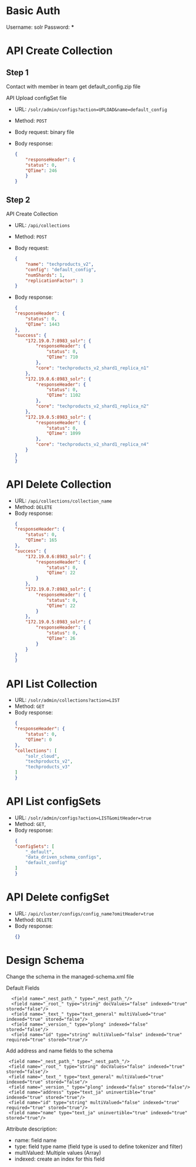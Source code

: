 # Basic Auth
Username: solr
Password: **\***

# API Create Collection

## Step 1 

Contact with member in team get default_config.zip file

API Upload configSet file 

-   URL: `/solr/admin/configs?action=UPLOAD&name=default_config`
-   Method: `POST`
-   Body request: binary file

-   Body response: 
    ```json
    {
        "responseHeader": {
        "status": 0,
        "QTime": 246
        }
    }
    ```

## Step 2

API Create Collection 

-   URL: `/api/collections`
-   Method: `POST`
-   Body request: 
    ```json
    {
        "name": "techproducts_v2",
        "config": "default_config",
        "numShards": 1,
        "replicationFactor": 3
    }
    ```

-   Body response:
    ```json
    {
    "responseHeader": {
        "status": 0,
        "QTime": 1443
    },
    "success": {
        "172.19.0.7:8983_solr": {
            "responseHeader": {
                "status": 0,
                "QTime": 710
            },
            "core": "techproducts_v2_shard1_replica_n1"
        },
        "172.19.0.6:8983_solr": {
            "responseHeader": {
                "status": 0,
                "QTime": 1102
            },
            "core": "techproducts_v2_shard1_replica_n2"
        },
        "172.19.0.5:8983_solr": {
            "responseHeader": {
                "status": 0,
                "QTime": 1099
            },
            "core": "techproducts_v2_shard1_replica_n4"
        }
    }
    }
    ```

# API Delete Collection
-   URL: `/api/collections/collection_name`
-   Method: `DELETE`
-   Body response:
    ```json
    {
    "responseHeader": {
        "status": 0,
        "QTime": 165
    },
    "success": {
        "172.19.0.6:8983_solr": {
            "responseHeader": {
                "status": 0,
                "QTime": 22
            }
        },
        "172.19.0.7:8983_solr": {
            "responseHeader": {
                "status": 0,
                "QTime": 22
            }
        },
        "172.19.0.5:8983_solr": {
            "responseHeader": {
                "status": 0,
                "QTime": 26
            }
        }
    }
    }
    ```


# API List Collection
-   URL: `/solr/admin/collections?action=LIST`
-   Method: `GET`
-   Body response:
    ```json
    {
    "responseHeader": {
        "status": 0,
        "QTime": 0
    },
    "collections": [
        "solr_cloud",
        "techproducts_v2",
        "techproducts_v3"
    ]
    }
    ```


# API List configSets

-   URL: `/solr/admin/configs?action=LIST&omitHeader=true`
-   Method: `GET`,
-   Body response:
    ```json
    {
    "configSets": [
        "_default",
        "data_driven_schema_configs",
        "default_config"
    ]
    }
    ```

# API Delete configSet

-   URL: `/api/cluster/configs/config_name?omitHeader=true`
-   Method: `DELETE`
-   Body response:
    ```json
    {}
    ```

# Design Schema 

Change the schema in the managed-schema.xml file

 Default Fields 
```
  <field name="_nest_path_" type="_nest_path_"/>
  <field name="_root_" type="string" docValues="false" indexed="true" stored="false"/>
  <field name="_text_" type="text_general" multiValued="true" indexed="true" stored="false"/>
  <field name="_version_" type="plong" indexed="false" stored="false"/>
  <field name="id" type="string" multiValued="false" indexed="true" required="true" stored="true"/>
```

 Add address and name fields to the schema 
 ```
  <field name="_nest_path_" type="_nest_path_"/>
  <field name="_root_" type="string" docValues="false" indexed="true" stored="false"/>
  <field name="_text_" type="text_general" multiValued="true" indexed="true" stored="false"/>
  <field name="_version_" type="plong" indexed="false" stored="false"/>
  <field name="address" type="text_ja" uninvertible="true" indexed="true" stored="true"/>
  <field name="id" type="string" multiValued="false" indexed="true" required="true" stored="true"/>
  <field name="name" type="text_ja" uninvertible="true" indexed="true" stored="true"/>
 ```

 Attribute description:
- name: field name
- type: field type name (field type is used to define tokenizer and filter)
- multiValued: Multiple values (Array)
- indexed: create an index for this field
